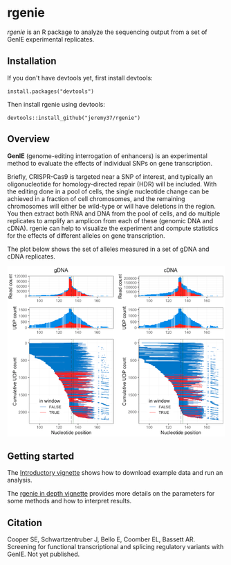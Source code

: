 # rgenie

*rgenie* is an R package to analyze the sequencing output from a set of GenIE
experimental replicates.

## Installation

If you don't have devtools yet, first install devtools:
```
install.packages("devtools")
```
Then install rgenie using devtools:
```
devtools::install_github("jeremy37/rgenie")
```

## Overview

**GenIE** (genome-editing interrogation of enhancers) is an experimental method
to evaluate the effects of individual SNPs on gene transcription.

Briefly,
CRISPR-Cas9 is targeted near a SNP of interest, and typically an oligonucleotide
for homology-directed repair (HDR) will be included. With the editing done in
a pool of cells, the single nucleotide change can be achieved in a fraction of cell
chromosomes, and the remaining chromosomes will either be wild-type or will have
deletions in the region. You then extract both RNA and DNA from the pool of cells,
and do multiple replicates to amplify an amplicon from each of these (genomic DNA
and cDNA). rgenie can help to visualize the experiment and compute statistics for
the effects of different alleles on gene transcription.

The plot below shows the set of alleles measured in a set of gDNA and cDNA replicates.

![](https://github.com/Jeremy37/rgenie_example/raw/master/deletion_alleles_plot.png)

## Getting started

The [Introductory vignette](https://htmlpreview.github.io/?https://github.com/Jeremy37/rgenie/blob/master/vignettes/introduction.html) shows how to download example data and run an analysis.

The [rgenie in depth vignette](https://htmlpreview.github.io/?https://github.com/Jeremy37/rgenie/blob/master/vignettes/advanced_rgenie.html) provides more details on the parameters for some methods and how to interpret results.

## Citation

Cooper SE, Schwartzentruber J, Bello E, Coomber EL, Bassett AR. Screening for functional transcriptional and splicing regulatory variants with GenIE. Not yet published.
